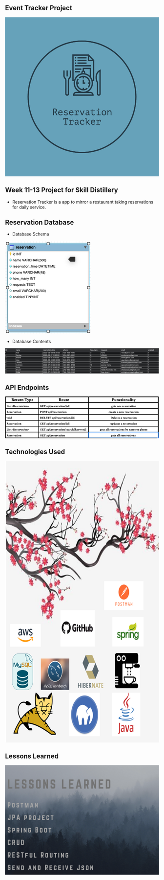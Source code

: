 ## Event Tracker Project
<img src="images/ReservationTracker-logos.jpeg" height="520">

## Week 11-13 Project for Skill Distillery
- Reservation Tracker is a app to mirror a restaurant taking reservations for daily service.  

## Reservation Database

- Database Schema
<img src="images/databaseschema.png">

- Database Contents
<img src="images/databasepopulation.png">


## API Endpoints
<img src="images/ReservationReturnTypes.png">

## Technologies Used
<img src="images/reservationTechnologiesUsed.png" height ="920">

## Lessons Learned
<img src="images/lessonsllearnedreservation.png">
